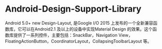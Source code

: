 # Android-Design-Support-Library
Android 5.0+ new Design-Layout, 是Google I/O 2015 上发布的一个全新兼容函数库，它可以在Android2.1 及以上的设备中实现Material Design 的效果。这个函数库提供了一系列控件，主要包括：SnackBar，Navigation View，FloatingActionButton，CoordinatorLayout，CollapsingToolbarLayout 等。
